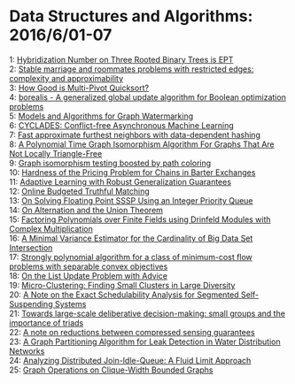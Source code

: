 # Data Structures and Algorithms: 2016/6/01-07  
1: [Hybridization Number on Three Rooted Binary Trees is EPT](https://doi.org/10.48550/arXiv.1402.2136)  
2: [Stable marriage and roommates problems with restricted edges: complexity  and approximability](https://doi.org/10.48550/arXiv.1412.0271)  
3: [How Good is Multi-Pivot Quicksort?](https://doi.org/10.48550/arXiv.1510.04676)  
4: [borealis - A generalized global update algorithm for Boolean  optimization problems](https://doi.org/10.48550/arXiv.1605.09399)  
5: [Models and Algorithms for Graph Watermarking](https://doi.org/10.48550/arXiv.1605.09425)  
6: [CYCLADES: Conflict-free Asynchronous Machine Learning](https://doi.org/10.48550/arXiv.1605.09721)  
7: [Fast approximate furthest neighbors with data-dependent hashing](https://doi.org/10.48550/arXiv.1605.09784)  
8: [A Polynomial Time Graph Isomorphism Algorithm For Graphs That Are Not  Locally Triangle-Free](https://doi.org/10.48550/arXiv.1605.09190)  
9: [Graph isomorphism testing boosted by path coloring](https://doi.org/10.48550/arXiv.1606.00001)  
10: [Hardness of the Pricing Problem for Chains in Barter Exchanges](https://doi.org/10.48550/arXiv.1606.00117)  
11: [Adaptive Learning with Robust Generalization Guarantees](https://doi.org/10.48550/arXiv.1602.07726)  
12: [Online Budgeted Truthful Matching](https://doi.org/10.48550/arXiv.1606.00581)  
13: [On Solving Floating Point SSSP Using an Integer Priority Queue](https://doi.org/10.48550/arXiv.1606.00726)  
14: [On Alternation and the Union Theorem](https://doi.org/10.48550/arXiv.1602.04781)  
15: [Factoring Polynomials over Finite Fields using Drinfeld Modules with  Complex Multiplication](https://doi.org/10.48550/arXiv.1606.00898)  
16: [A Minimal Variance Estimator for the Cardinality of Big Data Set  Intersection](https://doi.org/10.48550/arXiv.1606.00996)  
17: [Strongly polynomial algorithm for a class of minimum-cost flow problems  with separable convex objectives](https://doi.org/10.48550/arXiv.1110.4882)  
18: [On the List Update Problem with Advice](https://doi.org/10.48550/arXiv.1311.7357)  
19: [Micro-Clustering: Finding Small Clusters in Large Diversity](https://doi.org/10.48550/arXiv.1507.03067)  
20: [A Note on the Exact Schedulability Analysis for Segmented  Self-Suspending Systems](https://doi.org/10.48550/arXiv.1605.00124)  
21: [Towards large-scale deliberative decision-making: small groups and the  importance of triads](https://doi.org/10.48550/arXiv.1605.08143)  
22: [A note on reductions between compressed sensing guarantees](https://doi.org/10.48550/arXiv.1606.00757)  
23: [A Graph Partitioning Algorithm for Leak Detection in Water Distribution  Networks](https://doi.org/10.48550/arXiv.1606.01754)  
24: [Analyzing Distributed Join-Idle-Queue: A Fluid Limit Approach](https://doi.org/10.48550/arXiv.1606.01833)  
25: [Graph Operations on Clique-Width Bounded Graphs](https://doi.org/10.48550/arXiv.cs/0701185)  